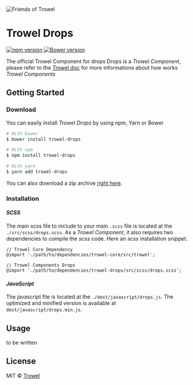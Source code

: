 ![Friends of Trowel](https://raw.githubusercontent.com/Trowel/Trowel/master/media/dist/banners/friendsoftrowel-black-on-transparent.png)

# Trowel Drops
[![npm version](https://badge.fury.io/js/trowel-Drops.svg)](https://badge.fury.io/js/trowel)
[![Bower version](https://badge.fury.io/bo/trowel-Drops.svg)](https://badge.fury.io/bo/trowel-Drops)

The official Trowel Component for drops
Drops is a *Trowel Component*, please refer to the [Trowel doc](http://trowel.github.io/) for more informations about how works *Trowel Components*

## Getting Started
### Download
You can easily install *Trowel Drops* by using npm, Yarn or Bower

```bash
# With bower
$ bower install trowel-drops

# With npm
$ npm install trowel-drops

# With yarn
$ yarn add trowel-drops
```

You can also download a zip archive [right here](https://github.com/FriendsOfTrowel/Drops/archive/master.zip).

### Installation
#### *SCSS*
The main scss file to include to your main `.scss` file is located at the `./src/scss/drops.scss`. As a *Trowel Component*, it also requires two dependencies to compile the *scss* code. Here an *scss* installation snippet.

```
// Trowel Core Dependency
@import './path/to/dependencies/trowel-core/src/trowel';

// Trowel Components Drops
@import './path/to/dependencies/trowel-drops/src/scss/drops.scss';
```

#### *JavaScript*
The javascript file is located at the `./dest/javascript/drops.js`. The optimized and minified version is available at `dest/javascript/drops.min.js`.



## Usage
to be written

## License
MIT © [Trowel](trowel.github.io)
